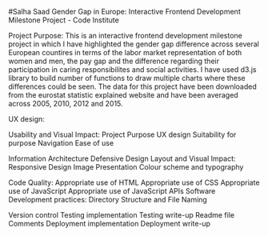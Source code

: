 #Salha Saad Gender Gap in Europe: Interactive Frontend Development Milestone Project - Code Institute

Project Purpose: This is an interactive frontend development milestone project in which I have highlighted the gender gap difference across several European countires in terms of the labor market representation of both women and men, the pay gap and the difference regarding their participation in caring responsibilites and social activities. I have used d3.js library to build number of functions to draw multiple charts where these differences could be seen. The data for this project have been downloaded from the eurostat statistic explained website and have been averaged across 2005, 2010, 2012 and 2015.


UX design: 

Usability and Visual Impact:
Project Purpose
UX design
Suitability for purpose
Navigation
Ease of use




Information Architecture
Defensive Design
Layout and Visual Impact:
Responsive Design
Image Presentation
Colour scheme and typography



Code Quality:
Appropriate use of HTML
Appropriate use of CSS
Appropriate use of JavaScript
Appropriate use of JavaScript APIs
Software Development practices:
Directory Structure and File Naming



Version control
Testing implementation
Testing write-up
Readme file
Comments
Deployment implementation
Deployment write-up